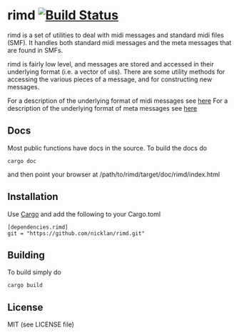# rimd [![Build Status](https://travis-ci.org/nicklan/rimd.svg?branch=master)](https://travis-ci.org/nicklan/rimd)

rimd is a set of utilities to deal with midi messages and standard
midi files (SMF).  It handles both standard midi messages and the meta
messages that are found in SMFs.

rimd is fairly low level, and  messages are stored and accessed in
their underlying format (i.e. a vector of `u8`s).  There are some
utility methods for accessing the various pieces of a message, and
for constructing new messages.

For a description of the underlying format of midi messages see [here](http://www.midi.org/techspecs/midimessages.php)
For a description of the underlying format of meta messages see [here](http://cs.fit.edu/~ryan/cse4051/projects/midi/midi.html#meta_event)

## Docs

Most public functions have docs in the source.  To build the docs do

    cargo doc

and then point your browser at /path/to/rimd/target/doc/rimd/index.html

## Installation

Use [Cargo](http://doc.crates.io/) and add the following to your Cargo.toml

```
[dependencies.rimd]
git = "https://github.com/nicklan/rimd.git"
```

## Building

To build simply do

    cargo build

## License

MIT (see LICENSE file)
